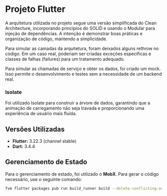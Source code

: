 # Projeto Flutter

A arquitetura utilizada no projeto segue uma versão simplificada do Clean Architecture, incorporando princípios do SOLID e usando o Modular para injeção de dependências. A intenção é demonstrar boas práticas e organização de código, mantendo a simplicidade.

Para simular as camadas da arquitetura, foram deixados alguns rethrow no código. Em um caso real, poderiam ser criadas exceções específicas e classes de falhas (failures) para um tratamento adequado.

Para simular as chamadas de serviço e obter os dados, foi criado um mock. Isso permite o desenvolvimento e testes sem a necessidade de um backend real.

### Isolate
Foi utilizado Isolate para construir a árvore de dados, garantindo que a animação de carregamento não seja travada e proporcionando uma experiência de usuário mais fluida.

## Versões Utilizadas

- **Flutter:** 3.22.3 (channel stable)
- **Dart:** 3.4.4

## Gerenciamento de Estado

Para o gerenciamento de estado, foi utilizado o **MobX**. Para gerar o código necessário, use o seguinte comando:

```sh
fvm flutter packages pub run build_runner build --delete-conflicting-outputs
